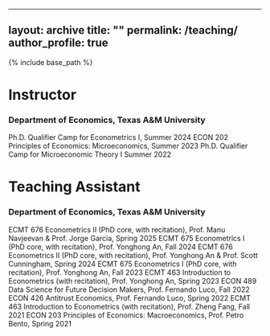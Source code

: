 
---
layout: archive
title: ""
permalink: /teaching/
author_profile: true
---

{% include base_path %}

# Instructor
### Department of Economics, Texas A&M University

Ph.D. Qualifier Camp for Econometrics I, Summer 2024
ECON 202 Principles of Economics: Microeconomics, Summer 2023
Ph.D. Qualifier Camp for Microeconomic Theory I 	Summer 2022

# Teaching Assistant
### Department of Economics, Texas A&M University
ECMT 676 Econometrics II (PhD core, with recitation), Prof. Manu Navjeevan & Prof. Jorge Garcia, Spring 2025
ECMT 675 Econometrics I (PhD core, with recitation), Prof. Yonghong An, Fall 2024
ECMT 676 Econometrics II (PhD core, with recitation), Prof. Yonghong An & Prof. Scott Cunningham, Spring 2024
ECMT 675 Econometrics I (PhD core, with recitation), Prof. Yonghong An, Fall 2023
ECMT 463 Introduction to Econometrics (with recitation), Prof. Yonghong An, Spring 2023
ECON 489 Data Science for Future Decision Makers, Prof. Fernando Luco, Fall 2022
ECON 426 Antitrust Economics, Prof. Fernando Luco, Spring 2022
ECMT 463 Introduction to Econometrics (with recitation), Prof. Zheng Fang, Fall 2021
ECON 203 Principles of Economics: Macroeconomics, Prof. Petro Bento, Spring 2021

